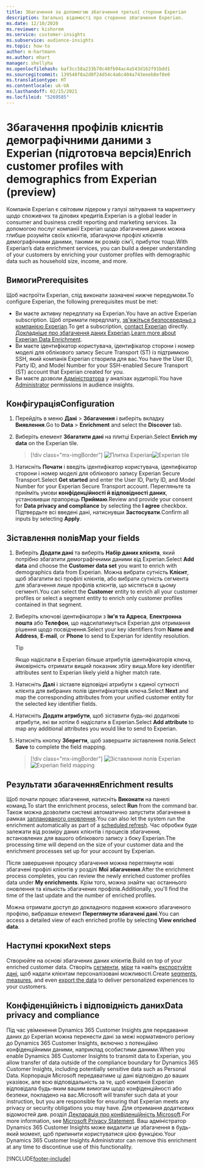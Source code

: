 ```yaml
---
title: Збагачення за допомогою збагачення третьої сторони Experian
description: Загальні відомості про стороннє збагачення Experian.
ms.date: 12/10/2020
ms.reviewer: kishorem
ms.service: customer-insights
ms.subservice: audience-insights
ms.topic: how-to
author: m-hartmann
ms.author: mhart
manager: shellyha
ms.openlocfilehash: baf3cc58a233b70c48fb94ac4a543d162f91bdd1
ms.sourcegitcommit: 139548f8a2d0f24d54c4a6c404a743eeeb8ef8e0
ms.translationtype: HT
ms.contentlocale: uk-UA
ms.lasthandoff: 02/15/2021
ms.locfileid: "5269585"
---
```

# <a name="enrich-customer-profiles-with-demographics-from-experian-preview"></a><span data-ttu-id="323e9-103">Збагачення профілів клієнтів демографічними даними з Experian (підготовча версія)</span><span class="sxs-lookup"><span data-stu-id="323e9-103">Enrich customer profiles with demographics from Experian (preview)</span></span>

<span data-ttu-id="323e9-104">Компанія Experian є світовим лідером у галузі звітування та маркетингу щодо споживчих та ділових кредитів.</span><span class="sxs-lookup"><span data-stu-id="323e9-104">Experian is a global leader in consumer and business credit reporting and marketing services.</span></span> <span data-ttu-id="323e9-105">За допомогою послуг компанії Experian щодо збагачення даних можна глибше розуміти своїх клієнтів, збагачуючи профілі клієнтів демографічними даними, такими як розмір сім'ї, прибуток тощо.</span><span class="sxs-lookup"><span data-stu-id="323e9-105">With Experian’s data enrichment services, you can build a deeper understanding of your customers by enriching your customer profiles with demographic data such as household size, income, and more.</span></span>

## <a name="prerequisites"></a><span data-ttu-id="323e9-106">Вимоги</span><span class="sxs-lookup"><span data-stu-id="323e9-106">Prerequisites</span></span>

<span data-ttu-id="323e9-107">Щоб настроїти Experian, слід виконати зазначені нижче передумови.</span><span class="sxs-lookup"><span data-stu-id="323e9-107">To configure Experian, the following prerequisites must be met:</span></span>

- <span data-ttu-id="323e9-108">Ви маєте активну передплату на Experian.</span><span class="sxs-lookup"><span data-stu-id="323e9-108">You have an active Experian subscription.</span></span> <span data-ttu-id="323e9-109">Щоб отримати передплату, [зв'яжіться безпосередньо з компанією Experian](https://www.experian.com/marketing-services/contact).</span><span class="sxs-lookup"><span data-stu-id="323e9-109">To get a subscription, [contact Experian](https://www.experian.com/marketing-services/contact) directly.</span></span> <span data-ttu-id="323e9-110">[Докладніше про збагачення даних Experian](https://www.experian.com/marketing-services/microsoft?cmpid=ems_web_mci_cdppage).</span><span class="sxs-lookup"><span data-stu-id="323e9-110">[Learn more about Experian Data Enrichment](https://www.experian.com/marketing-services/microsoft?cmpid=ems_web_mci_cdppage).</span></span>
- <span data-ttu-id="323e9-111">Ви маєте ідентифікатор користувача, ідентифікатор сторони і номер моделі для облікового запису Secure Transport (ST) із підтримкою SSH, який компанія Experian створила для вас.</span><span class="sxs-lookup"><span data-stu-id="323e9-111">You have the User ID, Party ID, and Model Number for your SSH-enabled Secure Transport (ST) account that Experian created for you.</span></span>
- <span data-ttu-id="323e9-112">Ви маєте дозволи [Адміністратора](permissions.md#administrator) у аналізах аудиторії.</span><span class="sxs-lookup"><span data-stu-id="323e9-112">You have [Administrator](permissions.md#administrator) permissions in audience insights.</span></span>

## <a name="configuration"></a><span data-ttu-id="323e9-113">Конфігурація</span><span class="sxs-lookup"><span data-stu-id="323e9-113">Configuration</span></span>

1. <span data-ttu-id="323e9-114">Перейдіть в меню **Дані** > **Збагачення** і виберіть вкладку **Виявлення**.</span><span class="sxs-lookup"><span data-stu-id="323e9-114">Go to **Data** > **Enrichment** and select the **Discover** tab.</span></span>

1. <span data-ttu-id="323e9-115">Виберіть елемент **Збагатити дані** на плитці Experian.</span><span class="sxs-lookup"><span data-stu-id="323e9-115">Select **Enrich my data** on the Experian tile.</span></span>

   > [!div class="mx-imgBorder"]
   > <span data-ttu-id="323e9-116">![Плитка Experian](media/experian-tile.png "Плитка Experian")</span><span class="sxs-lookup"><span data-stu-id="323e9-116">![Experian tile](media/experian-tile.png "Experian tile")</span></span>

1. <span data-ttu-id="323e9-117">Натисніть **Почати** і введіть ідентифікатор користувача, ідентифікатор сторони і номер моделі для облікового запису Experian Secure Transport.</span><span class="sxs-lookup"><span data-stu-id="323e9-117">Select **Get started** and enter the User ID, Party ID, and Model Number for your Experian Secure Transport account.</span></span> <span data-ttu-id="323e9-118">Перегляньте та прийміть умови **конфіденційності й відповідності даних**, установивши прапорець **Приймаю**.</span><span class="sxs-lookup"><span data-stu-id="323e9-118">Review and provide your consent for **Data privacy and compliance** by selecting the **I agree** checkbox.</span></span> <span data-ttu-id="323e9-119">Підтвердьте всі введені дані, натиснувши **Застосувати**.</span><span class="sxs-lookup"><span data-stu-id="323e9-119">Confirm all inputs by selecting **Apply**.</span></span>

## <a name="map-your-fields"></a><span data-ttu-id="323e9-120">Зіставлення полів</span><span class="sxs-lookup"><span data-stu-id="323e9-120">Map your fields</span></span>

1.  <span data-ttu-id="323e9-121">Виберіть **Додати дані** та виберіть **Набір даних клієнта**, який потрібно збагатити демографічними даними від Experian.</span><span class="sxs-lookup"><span data-stu-id="323e9-121">Select **Add data** and choose the **Customer data set** you want to enrich with demographics data from Experian.</span></span> <span data-ttu-id="323e9-122">Можна вибрати сутність **Клієнт**, щоб збагатити всі профілі клієнтів, або вибрати сутність сегмента для збагачення лише профілів клієнтів, що містяться в цьому сегменті.</span><span class="sxs-lookup"><span data-stu-id="323e9-122">You can select the **Customer** entity to enrich all your customer profiles or select a segment entity to enrich only customer profiles contained in that segment.</span></span>

1. <span data-ttu-id="323e9-123">Виберіть ключові ідентифікатори з **Ім'я та Адреса**, **Електронна пошта** або **Телефон**, що надсилатимуться Experian для отримання рішення щодо посвідчення.</span><span class="sxs-lookup"><span data-stu-id="323e9-123">Select your key identifiers from **Name and Address**, **E-mail**, or **Phone** to send to Experian for identity resolution.</span></span>

   > [!TIP]
   > <span data-ttu-id="323e9-124">Якщо надіслати в Experian більше атрибутів ідентифікаторів ключа, ймовірність отримати вищий показник збігу вища.</span><span class="sxs-lookup"><span data-stu-id="323e9-124">More key identifier attributes sent to Experian likely yield a higher match rate.</span></span>

1. <span data-ttu-id="323e9-125">Натисніть **Далі** і зіставте відповідні атрибути з єдиної сутності клієнта для вибраних полів ідентифікаторів ключа.</span><span class="sxs-lookup"><span data-stu-id="323e9-125">Select **Next** and map the corresponding attributes from your unified customer entity for the selected key identifier fields.</span></span>

1. <span data-ttu-id="323e9-126">Натисніть **Додати атрибути**, щоб зіставити будь-які додаткові атрибути, які ви хотіли б надіслати в Experian.</span><span class="sxs-lookup"><span data-stu-id="323e9-126">Select **Add attribute** to map any additional attributes you would like to send to Experian.</span></span>

1.  <span data-ttu-id="323e9-127">Натисніть кнопку **Зберегти**, щоб завершити зіставлення полів.</span><span class="sxs-lookup"><span data-stu-id="323e9-127">Select **Save** to complete the field mapping.</span></span>

    > [!div class="mx-imgBorder"]
    > <span data-ttu-id="323e9-128">![Зіставлення полів Experian](media/experian-field-mapping.png "Зіставлення полів Experian")</span><span class="sxs-lookup"><span data-stu-id="323e9-128">![Experian field mapping](media/experian-field-mapping.png "Experian field mapping")</span></span>

## <a name="enrichment-results"></a><span data-ttu-id="323e9-129">Результати збагачення</span><span class="sxs-lookup"><span data-stu-id="323e9-129">Enrichment results</span></span>

<span data-ttu-id="323e9-130">Щоб почати процес збагачення, натисніть **Виконати** на панелі команд.</span><span class="sxs-lookup"><span data-stu-id="323e9-130">To start the enrichment process, select **Run** from the command bar.</span></span> <span data-ttu-id="323e9-131">Також можна дозволити системі автоматично запустити збагачення в рамках [запланованого оновлення](system.md#schedule-tab).</span><span class="sxs-lookup"><span data-stu-id="323e9-131">You can also let the system run the enrichment automatically as part of a [scheduled refresh](system.md#schedule-tab).</span></span> <span data-ttu-id="323e9-132">Час обробки буде залежати від розміру даних клієнтів і процесів збагачення, встановлених для вашого облікового запису з боку Experian.</span><span class="sxs-lookup"><span data-stu-id="323e9-132">The processing time will depend on the size of your customer data and the enrichment processes set up for your account by Experian.</span></span>

<span data-ttu-id="323e9-133">Після завершення процесу збагачення можна переглянути нові збагачені профілі клієнтів у розділі **Мої збагачення**.</span><span class="sxs-lookup"><span data-stu-id="323e9-133">After the enrichment process completes, you can review the newly enriched customer profiles data under **My enrichments**.</span></span> <span data-ttu-id="323e9-134">Крім того, можна знайти час останнього оновлення та кількість збагачених профілів.</span><span class="sxs-lookup"><span data-stu-id="323e9-134">Additionally, you'll find the time of the last update and the number of enriched profiles.</span></span>

<span data-ttu-id="323e9-135">Можна отримати доступ до докладного подання кожного збагаченого профілю, вибравши елемент **Переглянути збагачені дані**.</span><span class="sxs-lookup"><span data-stu-id="323e9-135">You can access a detailed view of each enriched profile by selecting **View enriched data**.</span></span>

## <a name="next-steps"></a><span data-ttu-id="323e9-136">Наступні кроки</span><span class="sxs-lookup"><span data-stu-id="323e9-136">Next steps</span></span>

<span data-ttu-id="323e9-137">Створюйте на основі збагачених даних клієнтів.</span><span class="sxs-lookup"><span data-stu-id="323e9-137">Build on top of your enriched customer data.</span></span> <span data-ttu-id="323e9-138">Створіть [сегменти](segments.md), [міри](measures.md) та навіть [експортуйте дані](export-destinations.md), щоб надати клієнтам персоналізовані можливості.</span><span class="sxs-lookup"><span data-stu-id="323e9-138">Create [segments](segments.md), [measures](measures.md), and even [export the data](export-destinations.md) to deliver personalized experiences to your customers.</span></span>

## <a name="data-privacy-and-compliance"></a><span data-ttu-id="323e9-139">Конфіденційність і відповідність даних</span><span class="sxs-lookup"><span data-stu-id="323e9-139">Data privacy and compliance</span></span>

<span data-ttu-id="323e9-140">Під час увімкнення Dynamics 365 Customer Insights для передавання даних до Experian можна перенести дані за межі нормативного регіону до Dynamics 365 Customer Insights, включно з потенційно конфіденційними даними, наприклад особистими даними.</span><span class="sxs-lookup"><span data-stu-id="323e9-140">When you enable Dynamics 365 Customer Insights to transmit data to Experian, you allow transfer of data outside of the compliance boundary for Dynamics 365 Customer Insights, including potentially sensitive data such as Personal Data.</span></span> <span data-ttu-id="323e9-141">Корпорація Microsoft передаватиме ці дані відповідно до ваших указівок, але всю відповідальність за те, щоб компанія Experian відповідала будь-яким вашим вимогам щодо конфіденційності або безпеки, покладено на вас.</span><span class="sxs-lookup"><span data-stu-id="323e9-141">Microsoft will transfer such data at your instruction, but you are responsible for ensuring that Experian meets any privacy or security obligations you may have.</span></span> <span data-ttu-id="323e9-142">Для отримання додаткових відомостей див. розділ [Декларація про конфіденційність Microsoft](https://go.microsoft.com/fwlink/?linkid=396732).</span><span class="sxs-lookup"><span data-stu-id="323e9-142">For more information, see [Microsoft Privacy Statement](https://go.microsoft.com/fwlink/?linkid=396732).</span></span>
<span data-ttu-id="323e9-143">Ваш адміністратор Dynamics 365 Customer Insights може видалити це збагачення в будь-який момент, щоб припинити користуватися цією функцією.</span><span class="sxs-lookup"><span data-stu-id="323e9-143">Your Dynamics 365 Customer Insights Administrator can remove this enrichment at any time to discontinue use of this functionality.</span></span>


[!INCLUDE[footer-include](../includes/footer-banner.md)]